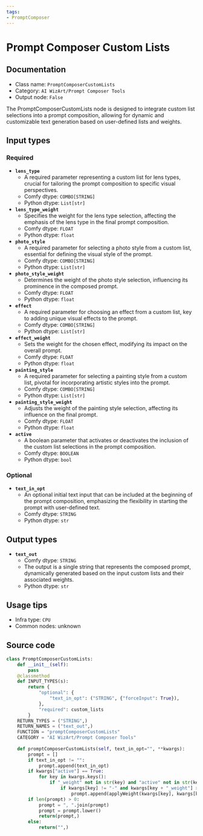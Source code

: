 ```yaml
---
tags:
- PromptComposer
---
```


# Prompt Composer Custom Lists
## Documentation
- Class name: `PromptComposerCustomLists`
- Category: `AI WizArt/Prompt Composer Tools`
- Output node: `False`

The PromptComposerCustomLists node is designed to integrate custom list selections into a prompt composition, allowing for dynamic and customizable text generation based on user-defined lists and weights.
## Input types
### Required
- **`lens_type`**
    - A required parameter representing a custom list for lens types, crucial for tailoring the prompt composition to specific visual perspectives.
    - Comfy dtype: `COMBO[STRING]`
    - Python dtype: `List[str]`
- **`lens_type_weight`**
    - Specifies the weight for the lens type selection, affecting the emphasis of the lens type in the final prompt composition.
    - Comfy dtype: `FLOAT`
    - Python dtype: `float`
- **`photo_style`**
    - A required parameter for selecting a photo style from a custom list, essential for defining the visual style of the prompt.
    - Comfy dtype: `COMBO[STRING]`
    - Python dtype: `List[str]`
- **`photo_style_weight`**
    - Determines the weight of the photo style selection, influencing its prominence in the composed prompt.
    - Comfy dtype: `FLOAT`
    - Python dtype: `float`
- **`effect`**
    - A required parameter for choosing an effect from a custom list, key to adding unique visual effects to the prompt.
    - Comfy dtype: `COMBO[STRING]`
    - Python dtype: `List[str]`
- **`effect_weight`**
    - Sets the weight for the chosen effect, modifying its impact on the overall prompt.
    - Comfy dtype: `FLOAT`
    - Python dtype: `float`
- **`painting_style`**
    - A required parameter for selecting a painting style from a custom list, pivotal for incorporating artistic styles into the prompt.
    - Comfy dtype: `COMBO[STRING]`
    - Python dtype: `List[str]`
- **`painting_style_weight`**
    - Adjusts the weight of the painting style selection, affecting its influence on the final prompt.
    - Comfy dtype: `FLOAT`
    - Python dtype: `float`
- **`active`**
    - A boolean parameter that activates or deactivates the inclusion of the custom list selections in the prompt composition.
    - Comfy dtype: `BOOLEAN`
    - Python dtype: `bool`
### Optional
- **`text_in_opt`**
    - An optional initial text input that can be included at the beginning of the prompt composition, emphasizing the flexibility in starting the prompt with user-defined text.
    - Comfy dtype: `STRING`
    - Python dtype: `str`
## Output types
- **`text_out`**
    - Comfy dtype: `STRING`
    - The output is a single string that represents the composed prompt, dynamically generated based on the input custom lists and their associated weights.
    - Python dtype: `str`
## Usage tips
- Infra type: `CPU`
- Common nodes: unknown


## Source code
```python
class PromptComposerCustomLists:
    def __init__(self):
        pass
    @classmethod
    def INPUT_TYPES(s):
        return {
            "optional": {
                "text_in_opt": ("STRING", {"forceInput": True}),
            },
            "required": custom_lists
        }
    RETURN_TYPES = ("STRING",)
    RETURN_NAMES = ("text_out",)
    FUNCTION = "promptComposerCustomLists"
    CATEGORY = "AI WizArt/Prompt Composer Tools"
    
    def promptComposerCustomLists(self, text_in_opt="", **kwargs):
        prompt = []
        if text_in_opt != "":
            prompt.append(text_in_opt)
        if kwargs["active"] == True:
            for key in kwargs.keys():
                if "_weight" not in str(key) and "active" not in str(key):
                    if kwargs[key] != "-" and kwargs[key + "_weight"] > 0:
                        prompt.append(applyWeight(kwargs[key], kwargs[key + "_weight"]))
        if len(prompt) > 0:
            prompt = ", ".join(prompt)
            prompt = prompt.lower()
            return(prompt,)
        else:
            return("",)

```
